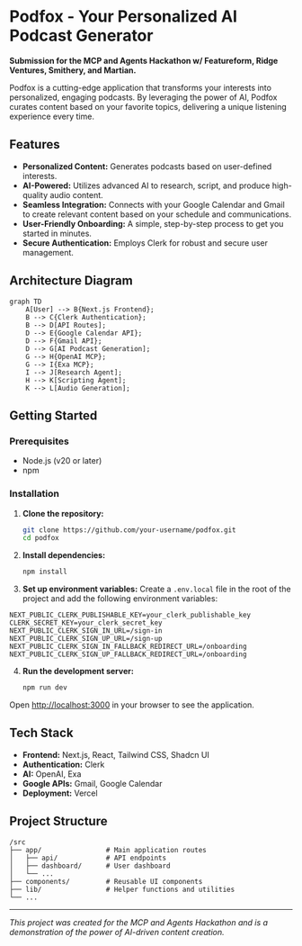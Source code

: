 # Podfox - Your Personalized AI Podcast Generator

**Submission for the MCP and Agents Hackathon w/ Featureform, Ridge Ventures, Smithery, and Martian.**

Podfox is a cutting-edge application that transforms your interests into personalized, engaging podcasts. By leveraging the power of AI, Podfox curates content based on your favorite topics, delivering a unique listening experience every time.

## Features

- **Personalized Content:** Generates podcasts based on user-defined interests.
- **AI-Powered:** Utilizes advanced AI to research, script, and produce high-quality audio content.
- **Seamless Integration:** Connects with your Google Calendar and Gmail to create relevant content based on your schedule and communications.
- **User-Friendly Onboarding:** A simple, step-by-step process to get you started in minutes.
- **Secure Authentication:** Employs Clerk for robust and secure user management.

## Architecture Diagram

```mermaid
graph TD
    A[User] --> B{Next.js Frontend};
    B --> C{Clerk Authentication};
    B --> D[API Routes];
    D --> E{Google Calendar API};
    D --> F{Gmail API};
    D --> G[AI Podcast Generation];
    G --> H{OpenAI MCP};
    G --> I{Exa MCP};
    I --> J[Research Agent];
    H --> K[Scripting Agent];
    K --> L[Audio Generation];
```

## Getting Started

### Prerequisites

- Node.js (v20 or later)
- npm

### Installation

1. **Clone the repository:**
   ```bash
   git clone https://github.com/your-username/podfox.git
   cd podfox
   ```

2. **Install dependencies:**
   ```bash
   npm install
   ```

3. **Set up environment variables:**
   Create a `.env.local` file in the root of the project and add the following environment variables:

```
NEXT_PUBLIC_CLERK_PUBLISHABLE_KEY=your_clerk_publishable_key
CLERK_SECRET_KEY=your_clerk_secret_key
NEXT_PUBLIC_CLERK_SIGN_IN_URL=/sign-in
NEXT_PUBLIC_CLERK_SIGN_UP_URL=/sign-up
NEXT_PUBLIC_CLERK_SIGN_IN_FALLBACK_REDIRECT_URL=/onboarding
NEXT_PUBLIC_CLERK_SIGN_UP_FALLBACK_REDIRECT_URL=/onboarding
```


4. **Run the development server:**
   ```bash
   npm run dev
   ```

Open [http://localhost:3000](http://localhost:3000) in your browser to see the application.

## Tech Stack

- **Frontend:** Next.js, React, Tailwind CSS, Shadcn UI
- **Authentication:** Clerk
- **AI:** OpenAI, Exa
- **Google APIs:** Gmail, Google Calendar
- **Deployment:** Vercel

## Project Structure

```
/src
├── app/                # Main application routes
│   ├── api/            # API endpoints
│   ├── dashboard/      # User dashboard
│   └── ...
├── components/         # Reusable UI components
├── lib/                # Helper functions and utilities
└── ...
```

---

*This project was created for the MCP and Agents Hackathon and is a demonstration of the power of AI-driven content creation.*
